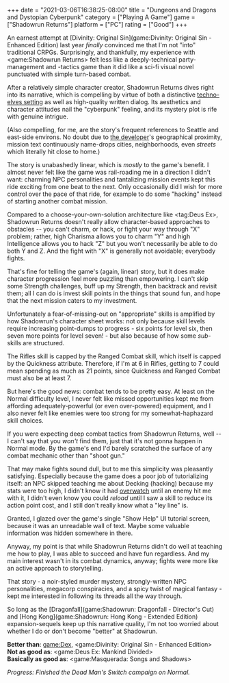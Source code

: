 +++
date = "2021-03-06T16:38:25-08:00"
title = "Dungeons and Dragons and Dystopian Cyberpunk"
category = ["Playing A Game"]
game = ["Shadowrun Returns"]
platform = ["PC"]
rating = ["Good"]
+++

An earnest attempt at [Divinity: Original Sin](game:Divinity: Original Sin - Enhanced Edition) last year <i>finally</i> convinced me that I'm not "into" traditional CRPGs.  Surprisingly, and thankfully, my experience with <game:Shadowrun Returns> felt less like a deeply-technical party-management and -tactics game than it did like a sci-fi visual novel punctuated with simple turn-based combat.

After a relatively simple character creator, Shadowrun Returns dives right into its narrative, which is compelling by virtue of both a distinctive <a href="https://en.wikipedia.org/wiki/Shadowrun">techno-elves setting</a> as well as high-quality written dialog.  Its aesthetics and character attitudes nail the "cyberpunk" feeling, and its mystery plot is rife with genuine intrigue.

(Also compelling, for me, are the story's frequent references to Seattle and east-side environs.  No doubt due to <a href="https://harebrained-schemes.com/">the developer</a>'s geographical proximity, mission text continuously name-drops cities, neighborhoods, even <i>streets</i> which literally hit close to home.)

The story is unabashedly linear, which is <i>mostly</i> to the game's benefit.  I almost never felt like the game was rail-roading me in a direction I didn't want: charming NPC personalities and tantalizing mission events kept this ride exciting from one beat to the next.  Only occasionally did I wish for more control over the pace of that ride, for example to do some "hacking" instead of starting another combat mission.

Compared to a choose-your-own-solution architecture like <tag:Deus Ex>, Shadowrun Returns doesn't really allow character-based approaches to obstacles -- you can't charm, or hack, or fight your way through "X" problem; rather, high Charisma allows you to charm "Y" and high Intelligence allows you to hack "Z" but you won't necessarily be able to do both Y and Z.  And the fight with "X" is generally not avoidable; everybody fights.

That's fine for telling the game's (again, linear) story, but it does make character progression feel more puzzling than empowering.  I can't skip some Strength challenges, buff up my Strength, then backtrack and revisit them; all I can do is invest skill points in the things that sound fun, and hope that the next mission caters to my investment.

Unfortunately a fear-of-missing-out on "appropriate" skills is amplified by how Shadowrun's character sheet works: not only because skill levels require increasing point-dumps to progress - six points for level six, then seven more points for level seven! - but also because of how some <i>sub</i>-skills are structured.

The Rifles skill is capped by the Ranged Combat skill, which itself is capped by the Quickness attribute.  Therefore, if I'm at 6 in Rifles, getting to 7 could mean spending as much as 21 points, since Quickness and Ranged Combat must also be at least 7.

But here's the good news: combat tends to be pretty easy.  At least on the Normal difficulty level, I never felt like missed opportunities kept me from affording adequately-powerful (or even over-powered) equipment, and I also never felt like enemies were too strong for my somewhat-haphazard skill choices.

If you were expecting deep combat tactics from Shadowrun Returns, well -- I can't say that you <i>won't</i> find them, just that it's not gonna happen in Normal mode.  By the game's end I'd barely scratched the surface of any combat mechanic other than "shoot gun."

That may make fights sound dull, but to me this simplicity was pleasantly satisfying.  Especially because the game does a poor job of tutorializing itself: an NPC skipped teaching me about Decking (hacking) because my stats were too high, I didn't know it had <a href="https://shadowrun.gamepedia.com/Overwatch">overwatch</a> until an enemy hit me with it, I didn't even know you could <i>reload</i> until I saw a skill to reduce its action point cost, and I still don't really know what a "ley line" is.

Granted, I glazed over the game's single "Show Help" UI tutorial screen, because it was an unreadable wall of text.  Maybe some valuable information was hidden somewhere in there.

Anyway, my point is that while Shadowrun Returns didn't do well at teaching me how to play, I was able to succeed and have fun regardless.  And my main interest wasn't in its combat dynamics, anyway; fights were more like an active approach to storytelling.

That story - a noir-styled murder mystery, strongly-written NPC personalities, megacorp conspiracies, and a spicy twist of magical fantasy - kept me interested in following its threads all the way through.

So long as the [Dragonfall](game:Shadowrun: Dragonfall - Director's Cut) and [Hong Kong](game:Shadowrun: Hong Kong - Extended Edition) expansion-sequels keep up this narrative quality, I'm not too worried about whether I do or don't become "better" at Shadowrun.

<b>Better than</b>: <game:Dex>, <game:Divinity: Original Sin - Enhanced Edition>  
<b>Not as good as</b>: <game:Deus Ex: Mankind Divided>  
<b>Basically as good as</b>: <game:Masquerada: Songs and Shadows>

<i>Progress: Finished the Dead Man's Switch campaign on Normal.</i>
